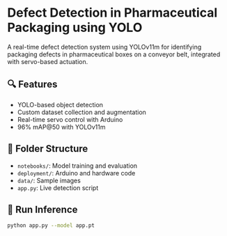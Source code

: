 # Defect Detection in Pharmaceutical Packaging using YOLO

A real-time defect detection system using YOLOv11m for identifying packaging defects in pharmaceutical boxes on a conveyor belt, integrated with servo-based actuation.

## 🔍 Features
- YOLO-based object detection
- Custom dataset collection and augmentation
- Real-time servo control with Arduino
- 96% mAP@50 with YOLOv11m

## 📂 Folder Structure
- `notebooks/`: Model training and evaluation
- `deployment/`: Arduino and hardware code
- `data/`: Sample images
- `app.py`: Live detection script

## 🚀 Run Inference
```bash
python app.py --model app.pt
